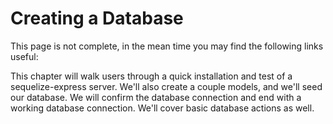 # Creating a Database

This page is not complete, in the mean time you may find the following links useful:



This chapter will walk users through a quick installation and test of a sequelize-express server.  We'll also create a couple models, and we'll seed our database.  We will confirm the database connection and end with a working database connection.  We'll cover basic database actions as well.
